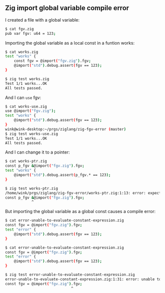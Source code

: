 ## Zig import global variable compile error

I created a file with a global variable:
```bash
$ cat fgv.zig 
pub var fgv: u64 = 123;
```

Importing the global variable as a local const in a funtion works:
```bash
$ cat works.zig 
test "works" {
    const fgv = @import("fgv.zig").fgv;
    @import("std").debug.assert(fgv == 123);
}

$ zig test works.zig 
Test 1/1 works...OK
All tests passed.
```

And I can `use` fgv:
```bash
$ cat works-use.zig
use @import("fgv.zig");
test "works" {
    @import("std").debug.assert(fgv == 123);
}
wink@wink-desktop:~/prgs/ziglang/zig-fgv-error (master)
$ zig test works-use.zig 
Test 1/1 works...OK
All tests passed.
```

And I can change it to a pointer:
```bash
$ cat works-ptr.zig 
const p_fgv &@import("fgv.zig").fgv;
test "works" {
    @import("std").debug.assert(p_fgv.* == 123);
}

$ zig test works-ptr.zig 
/home/wink/prgs/ziglang/zig-fgv-error/works-ptr.zig:1:13: error: expected token ';', found '&'
const p_fgv &@import("fgv.zig").fgv;
            ^
```

But importing the global variable as a global const causes a compile error:
```bash
$ cat error-unable-to-evaluate-constant-expression.zig 
const fgv = @import("fgv.zig").fgv;
test "error" {
    @import("std").debug.assert(fgv == 123);
}

$ cat error-unable-to-evaluate-constant-expression.zig 
const fgv = @import("fgv.zig").fgv;
test "error" {
    @import("std").debug.assert(fgv == 123);
}

$ zig test error-unable-to-evaluate-constant-expression.zig 
error-unable-to-evaluate-constant-expression.zig:1:31: error: unable to evaluate constant expression
const fgv = @import("fgv.zig").fgv;
                              ^
```
